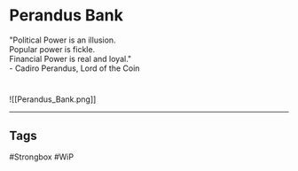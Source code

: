 # Perandus Bank
"Political Power is an illusion.  
Popular power is fickle.  
Financial Power is real and loyal."  
\- Cadiro Perandus, Lord of the Coin

#
![[Perandus_Bank.png]]

---
## Tags
#Strongbox
#WiP